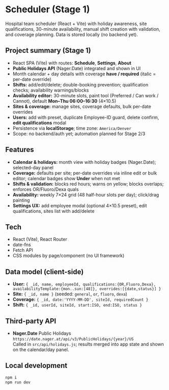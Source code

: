 # Scheduler (Stage 1)

Hospital team scheduler (React + Vite) with holiday awareness, site qualifications, 30-minute availability, manual shift creation with validation, and coverage planning. Data is stored locally (no backend yet).

## Project summary (Stage 1)

- React SPA (Vite) with routes: **Schedule**, **Settings**, **About**
- **Public Holidays API** (Nager.Date) integrated and shown in UI
- Month calendar + day details with coverage **have / required** (italic = per-date override)
- **Shifts:** add/edit/delete; double-booking prevention; qualification checks; availability warnings/blocks
- **Availability editor:** 30-minute slots, paint tool (Preferred / Can work / Cannot), default **Mon–Thu 06:00–16:30** (4×10.5)
- **Sites & coverage:** manage sites, coverage defaults, bulk per-date overrides
- **Users:** add with preset, duplicate Employee-ID guard, delete confirm, **edit qualifications** modal
- Persistence via **localStorage**; time zone: `America/Denver`
- Scope: no backend/auth yet; automation planned for Stage 2/3

## Features

- **Calendar & holidays:** month view with holiday badges (Nager.Date); selected-day panel
- **Coverage:** defaults per site; per-date overrides via inline edit or bulk editor; calendar badges show **Under** when not met
- **Shifts & validation:** blocks red hours; warns on yellow; blocks overlaps; enforces OR/Fluoro/Dexa quals
- **Availability:** weekly 7×24 grid (48 half-hour slots per day); click/drag painting
- **Settings UX:** add employee modal (optional 4×10.5 preset), edit qualifications, sites list with add/delete

## Tech

- React (Vite), React Router
- date-fns
- Fetch API
- CSS modules by page/component (no UI framework)

## Data model (client-side)

- **User:** `{ _id, name, employeeId, qualifications:{OR,Fluoro,Dexa}, availabilityTemplate:{mon..sun:[48]}, overrides:[{date,status}] }`
- **Site:** `{ _id, name }` (seeded: `general`, `or`, `fluoro`, `dexa`)
- **Coverage:** `{ _id, date:'YYYY-MM-DD', siteId, requiredCount }`
- **Shift:** `{ _id, userId, siteId, start:ISO, end:ISO, status }`

## Third-party API

- **Nager.Date** Public Holidays  
  `https://date.nager.at/api/v3/PublicHolidays/{year}/US`  
  Called in `src/api/holidays.js`; results merged into app state and shown on the calendar/day panel.

## Local development

```bash
npm i
npm run dev
```
